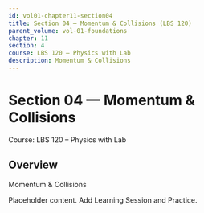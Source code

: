 ```yaml
---
id: vol01-chapter11-section04
title: Section 04 — Momentum & Collisions (LBS 120)
parent_volume: vol-01-foundations
chapter: 11
section: 4
course: LBS 120 – Physics with Lab
description: Momentum & Collisions
---
```



# Section 04 — Momentum & Collisions
Course: LBS 120 – Physics with Lab

## Overview
Momentum & Collisions


Placeholder content. Add Learning Session and Practice.
